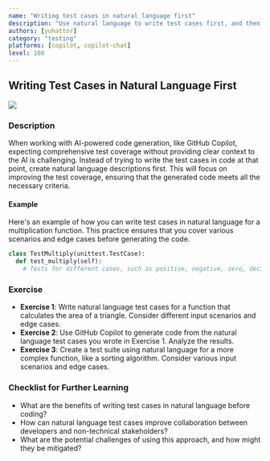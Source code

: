 ```yaml
---
name: "Writing test cases in natural language first"
description: "Use natural language to write test cases first, and then use GitHub Copilot to generate code to improve test coverage."
authors: [yuhattor] 
category: "testing"
platforms: [copilot, copilot-chat]
level: 100
---
```


## Writing Test Cases in Natural Language First

[<img src="https://img.shields.io/badge/Lv1-Early_Stage_Pattern-blue">](https://github.com/orgs/AI-Native-Development/projects/1/)

### Description

When working with AI-powered code generation, like GitHub Copilot, expecting comprehensive test coverage without providing clear context to the AI is challenging. Instead of trying to write the test cases in code at that point, create natural language descriptions first. This will focus on improving the test coverage, ensuring that the generated code meets all the necessary criteria.

#### Example

Here's an example of how you can write test cases in natural language for a multiplication function. This practice ensures that you cover various scenarios and edge cases before generating the code.

```py
class TestMultiply(unittest.TestCase):
  def test_multiply(self): 
    # Tests for different cases, such as positive, negative, zero, decimal, and non-integer inputs
```

### Exercise

- **Exercise 1**: Write natural language test cases for a function that calculates the area of a triangle. Consider different input scenarios and edge cases.
- **Exercise 2**: Use GitHub Copilot to generate code from the natural language test cases you wrote in Exercise 1. Analyze the results.
- **Exercise 3**: Create a test suite using natural language for a more complex function, like a sorting algorithm. Consider various input scenarios and edge cases.

### Checklist for Further Learning

- What are the benefits of writing test cases in natural language before coding?
- How can natural language test cases improve collaboration between developers and non-technical stakeholders?
- What are the potential challenges of using this approach, and how might they be mitigated?
